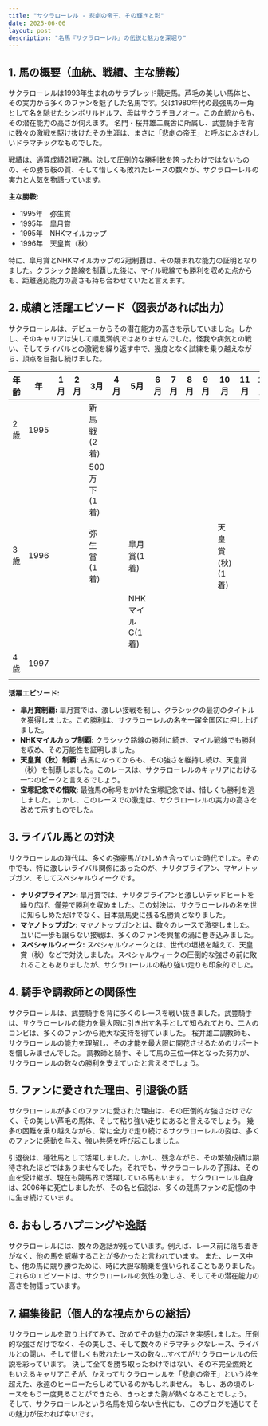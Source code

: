 ```yaml
---
title: "サクラローレル - 悲劇の帝王、その輝きと影"
date: 2025-06-06
layout: post
description: "名馬『サクラローレル』の伝説と魅力を深堀り"
---
```


## 1. 馬の概要（血統、戦績、主な勝鞍）

サクラローレルは1993年生まれのサラブレッド競走馬。芦毛の美しい馬体と、その実力から多くのファンを魅了した名馬です。父は1980年代の最強馬の一角として名を馳せたシンボリルドルフ、母はサクラチヨノオー。この血統からも、その潜在能力の高さが伺えます。  名門・桜井雄二厩舎に所属し、武豊騎手を背に数々の激戦を駆け抜けたその生涯は、まさに「悲劇の帝王」と呼ぶにふさわしいドラマチックなものでした。

戦績は、通算成績21戦7勝。決して圧倒的な勝利数を誇ったわけではないものの、その勝ち鞍の質、そして惜しくも敗れたレースの数々が、サクラローレルの実力と人気を物語っています。

**主な勝鞍:**

* 1995年　弥生賞
* 1995年　皐月賞
* 1995年　NHKマイルカップ
* 1996年　天皇賞（秋）

特に、皐月賞とNHKマイルカップの2冠制覇は、その類まれな能力の証明となりました。クラシック路線を制覇した後に、マイル戦線でも勝利を収めた点からも、距離適応能力の高さも持ち合わせていたと言えます。


## 2. 成績と活躍エピソード（図表があれば出力）

サクラローレルは、デビューからその潜在能力の高さを示していました。しかし、そのキャリアは決して順風満帆ではありませんでした。怪我や病気との戦い、そしてライバルとの激戦を繰り返す中で、幾度となく試練を乗り越えながら、頂点を目指し続けました。

| 年齢 | 年 | 1月 | 2月 | 3月 | 4月 | 5月 | 6月 | 7月 | 8月 | 9月 | 10月 | 11月 | 12月 |
|---|---|---|---|---|---|---|---|---|---|---|---|---|---|
| 2歳 | 1995 |  |  | 新馬戦(2着) |  |  |  |  |  |  |  |  |  |
|  |  |  |  | 500万下(1着) |  |  |  |  |  |  |  |  |  |
| 3歳 | 1996 |  |  | 弥生賞(1着) |  | 皐月賞(1着) |  |  |  |  | 天皇賞(秋)(1着) |  |  |
|  |  |  |  |  |  | NHKマイルC(1着) |  |  |  |  |  |  |  |
| 4歳 | 1997 |  |  |  |  |  |  |  |  |  |  |  |  |
|  |  |  |  |  |  |  |  |  |  |  |  |  |  |


**活躍エピソード:**

* **皐月賞制覇:**  皐月賞では、激しい接戦を制し、クラシックの最初のタイトルを獲得しました。この勝利は、サクラローレルの名を一躍全国区に押し上げました。
* **NHKマイルカップ制覇:** クラシック路線の勝利に続き、マイル戦線でも勝利を収め、その万能性を証明しました。
* **天皇賞（秋）制覇:**  古馬になってからも、その強さを維持し続け、天皇賞（秋）を制覇しました。このレースは、サクラローレルのキャリアにおける一つのピークと言えるでしょう。
* **宝塚記念での惜敗:**  最強馬の称号をかけた宝塚記念では、惜しくも勝利を逃しました。しかし、このレースでの激走は、サクラローレルの実力の高さを改めて示すものでした。


## 3. ライバル馬との対決

サクラローレルの時代は、多くの強豪馬がひしめき合っていた時代でした。その中でも、特に激しいライバル関係にあったのが、ナリタブライアン、マヤノトップガン、そしてスペシャルウィークです。

* **ナリタブライアン:**  皐月賞では、ナリタブライアンと激しいデッドヒートを繰り広げ、僅差で勝利を収めました。この対決は、サクラローレルの名を世に知らしめただけでなく、日本競馬史に残る名勝負となりました。
* **マヤノトップガン:**  マヤノトップガンとは、数々のレースで激突しました。互いに一歩も譲らない接戦は、多くのファンを興奮の渦に巻き込みました。
* **スペシャルウィーク:**  スペシャルウィークとは、世代の垣根を越えて、天皇賞（秋）などで対決しました。スペシャルウィークの圧倒的な強さの前に敗れることもありましたが、サクラローレルの粘り強い走りも印象的でした。


## 4. 騎手や調教師との関係性

サクラローレルは、武豊騎手を背に多くのレースを戦い抜きました。武豊騎手は、サクラローレルの能力を最大限に引き出す名手として知られており、二人のコンビは、多くのファンから絶大な支持を得ていました。  桜井雄二調教師も、サクラローレルの能力を理解し、その才能を最大限に開花させるためのサポートを惜しみませんでした。  調教師と騎手、そして馬の三位一体となった努力が、サクラローレルの数々の勝利を支えていたと言えるでしょう。


## 5. ファンに愛された理由、引退後の話

サクラローレルが多くのファンに愛された理由は、その圧倒的な強さだけでなく、その美しい芦毛の馬体、そして粘り強い走りにあると言えるでしょう。  幾多の困難を乗り越えながら、常に全力で走り続けるサクラローレルの姿は、多くのファンに感動を与え、強い共感を呼び起こしました。

引退後は、種牡馬として活躍しました。しかし、残念ながら、その繁殖成績は期待されたほどではありませんでした。それでも、サクラローレルの子孫は、その血を受け継ぎ、現在も競馬界で活躍している馬もいます。  サクラローレル自身は、2006年に死亡しましたが、その名と伝説は、多くの競馬ファンの記憶の中に生き続けています。


## 6. おもしろハプニングや逸話

サクラローレルには、数々の逸話が残っています。例えば、レース前に落ち着きがなく、他の馬を威嚇することが多かったと言われています。  また、レース中も、他の馬に競り勝つために、時に大胆な騎乗を強いられることもありました。  これらのエピソードは、サクラローレルの気性の激しさ、そしてその潜在能力の高さを物語っています。


## 7. 編集後記（個人的な視点からの総括）

サクラローレルを取り上げてみて、改めてその魅力の深さを実感しました。圧倒的な強さだけでなく、その美しさ、そして数々のドラマチックなレース、ライバルとの闘い、そして惜しくも敗れたレースの数々…すべてがサクラローレルの伝説を彩っています。  決して全てを勝ち取ったわけではない、その不完全燃焼ともいえるキャリアこそが、かえってサクラローレルを「悲劇の帝王」という枠を超えた、永遠のヒーローたらしめているのかもしれません。  もし、あの頃のレースをもう一度見ることができたら、きっとまた胸が熱くなることでしょう。  そして、サクラローレルという名馬を知らない世代にも、このブログを通じてその魅力が伝われば幸いです。
